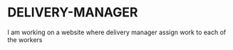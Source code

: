 # DELIVERY-MANAGER
I am working on a website where delivery manager assign work to each of the workers

